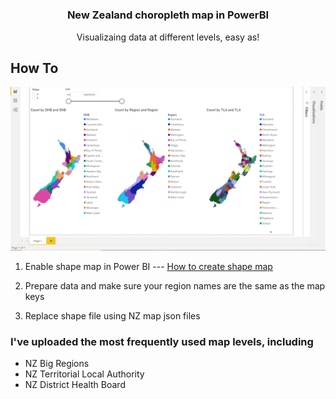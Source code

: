 # 

<h3 align="center">New Zealand choropleth map in PowerBI</h3>

  <p align="center">
    Visualizaing data at different levels, easy as!
    <br />


## How To


![](IMG/map.PNG)
 
1. Enable shape map in Power BI --- [How to create shape map](https://docs.microsoft.com/en-us/power-bi/visuals/desktop-shape-map) 

2. Prepare data and make sure your region names are the same as the map keys 

3. Replace shape file using NZ map json files

### I've uploaded the most frequently used map levels, including
- NZ Big Regions
- NZ Territorial Local Authority
- NZ District Health Board

